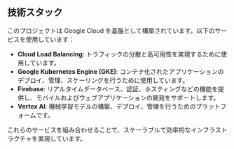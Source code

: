 ## 技術スタック

このプロジェクトは Google Cloud を基盤として構築されています。以下のサービスを使用しています：

- **Cloud Load Balancing**: トラフィックの分散と高可用性を実現するために使用しています。
- **Google Kubernetes Engine (GKE)**: コンテナ化されたアプリケーションのデプロイ、管理、スケーリングを行うために使用しています。
- **Firebase**: リアルタイムデータベース、認証、ホスティングなどの機能を提供し、モバイルおよびウェブアプリケーションの開発をサポートします。
- **Vertex AI**: 機械学習モデルの構築、デプロイ、管理を行うためのプラットフォームです。

これらのサービスを組み合わせることで、スケーラブルで効率的なインフラストラクチャを実現しています。
